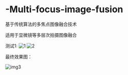# -Multi-focus-image-fusion
基于传统算法的多焦点图像融合技术

适用于显微镜等多层次拍摄图像融合

测试1:
![1](https://github.com/AHaoI111/Multi-focus-image-fusion/assets/108380260/ab392c71-cc5b-4ad4-827a-ffef136cda49)
![2](https://github.com/AHaoI111/Multi-focus-image-fusion/assets/108380260/ad3c800c-c048-41ae-b7a6-a128ea1ba0a2)

最终效果图：

![img3](https://github.com/AHaoI111/Multi-focus-image-fusion/assets/108380260/dae62553-7709-4d4b-ac12-7f470ad19c89)
